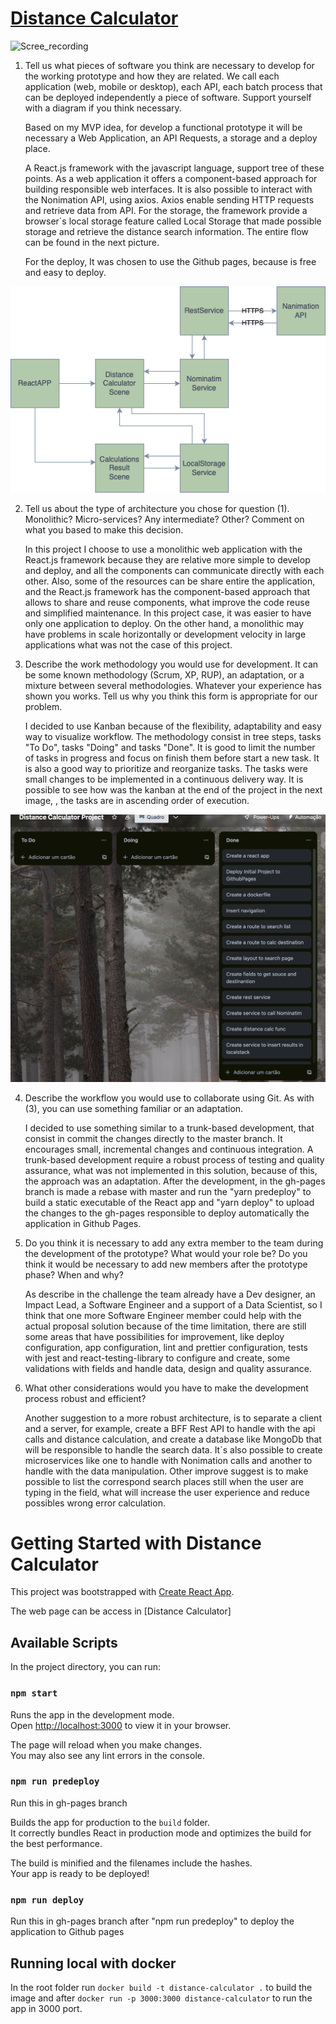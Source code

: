 
# [Distance Calculator](https://mikhaelle.github.io/distance_calculator/)


![Scree_recording](./Images/Screen_Recording.gif)

1. Tell us what pieces of software you think are necessary to develop for the working
   prototype and how they are related. We call each application (web, mobile or desktop),
   each API, each batch process that can be deployed independently a piece of software.
   Support yourself with a diagram if you think necessary.
   

   Based on my MVP idea, for develop a functional prototype it will be necessary a Web Application, 
   an API Requests, a storage and a deploy place.  
   
   A React.js framework with the javascript language, support tree of these points. 
   As a web application it offers a component-based approach for building responsible web interfaces. 
   It is also possible to interact with the Nonimation API, using axios. Axios enable sending HTTP requests 
   and retrieve data from API. For the storage, the framework provide a browser`s local storage feature called
   Local Storage that made possible storage and retrieve the distance search information. 
   The entire flow can be found in the next picture.
   
   For the deploy, It was chosen to use the Github pages, because is free and easy to deploy.   
   
![Untitled.png](./Images/ProjectArch.png)

2. Tell us about the type of architecture you chose for question (1). Monolithic?
   Micro-services? Any intermediate? Other? Comment on what you based to make this
   decision.

   In this project I choose to use a monolithic web application with the React.js framework 
   because they are relative more simple to develop and deploy, and all the components can communicate
   directly with each other. Also, some of the resources can be share entire the application, and the React.js 
   framework has the component-based approach that allows to share and reuse components, what improve the 
   code reuse and simplified maintenance. In this project case, it was easier to have only one application 
   to deploy.
   On the other hand, a monolithic may have problems in scale horizontally or development velocity in large applications 
   what was not the case of this project.



3. Describe the work methodology you would use for development. It can be some
   known methodology (Scrum, XP, RUP), an adaptation, or a mixture between several
   methodologies. Whatever your experience has shown you works. Tell us why you think this
   form is appropriate for our problem.

   I decided to use Kanban because of the flexibility, adaptability and easy way to visualize 
   workflow. The methodology consist in tree steps, tasks "To Do", tasks "Doing" and tasks "Done". It is good
   to limit the number of tasks in progress and focus on finish them before start a new task. It is also a good 
   way to prioritize and reorganize tasks. The tasks were small changes to be implemented in a continuous delivery way.
   It is possible to see how was the kanban at the end of the project in the next image, , the tasks are in ascending order of execution.

![Screenshot 2023-05-30 at 13.32.00.png](./Images/Kaban1.png)

4. Describe the workflow you would use to collaborate using Git. As with (3), you can
   use something familiar or an adaptation.

   I decided to use something similar to a trunk-based development, that consist in commit the changes directly 
   to the master branch. It encourages small, incremental changes and continuous integration. A trunk-based 
   development require a robust process of testing and quality assurance, what was not implemented in this solution, 
   because of this, the approach was an adaptation. After the development, in the gh-pages branch is made a rebase with 
   master and run the "yarn predeploy" to build a static executable of the React app and "yarn deploy" to upload the changes 
   to the gh-pages responsible to deploy automatically the application in Github Pages.

5. Do you think it is necessary to add any extra member to the team during the
      development of the prototype? What would your role be? Do you think it would be
      necessary to add new members after the prototype phase? When and why?

   As describe in the challenge the team already have a Dev designer, an Impact Lead, a Software Engineer 
   and a support of a Data Scientist, so I think that one more Software Engineer member could help with the actual proposal solution 
   because of the time limitation, there are still 
   some areas that have possibilities for improvement, like deploy configuration, app configuration, lint and prettier configuration, tests with jest and 
   react-testing-library to configure and create, some validations with fields and handle data, design and quality assurance.
   

6. What other considerations would you have to make the development process robust
and efficient?

   Another suggestion to a more robust architecture, is to separate a client and a server, 
   for example, create a BFF Rest API to handle with the api calls
   and distance calculation, and create a database like MongoDb that will be 
   responsible to handle the search data. It`s also possible to create microservices like one to handle with Nonimation calls
   and another to handle with the data manipulation. 
   Other improve suggest is to make possible to list the correspond search places still when the user
   are typing in the field, what will increase the user experience and reduce possibles wrong error calculation.


# Getting Started with Distance Calculator

This project was bootstrapped with [Create React App](https://github.com/facebook/create-react-app).

The web page can be access in [Distance Calculator]
## Available Scripts

In the project directory, you can run:

### `npm start`

Runs the app in the development mode.\
Open [http://localhost:3000](http://localhost:3000) to view it in your browser.

The page will reload when you make changes.\
You may also see any lint errors in the console.

### `npm run predeploy`

Run this in gh-pages branch

Builds the app for production to the `build` folder.\
It correctly bundles React in production mode and optimizes the build for the best performance.

The build is minified and the filenames include the hashes.\
Your app is ready to be deployed!

### `npm run deploy`

Run this in gh-pages branch after "npm run predeploy" to deploy the application to Github pages


## Running local with docker
In the root folder run `docker build -t distance-calculator .` to build the image 
and after `docker run -p 3000:3000 distance-calculator` to run the app in 3000 port.

